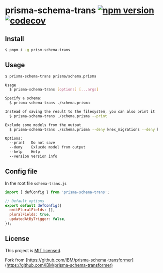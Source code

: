 # prisma-schema-trans [![npm version](https://badge.fury.io/js/prisma-schema-trans.svg)](https://www.npmjs.com/package/prisma-schema-trans) [![codecov](https://codecov.io/gh/botika/prisma-schema-transformer/branch/master/graph/badge.svg?token=5AQGYN30DL)](https://codecov.io/gh/botika/prisma-schema-transformer)

## Install

```bash
$ pnpm i -g prism-schema-trans
```

## Usage

```bash
$ prisma-schema-trans prisma/schema.prisma
```

```bash
Usage
  $ prisma-schema-trans [options] [...args]

Specify a schema:
  $ prisma-schema-trans ./schema.prisma

Instead of saving the result to the filesystem, you can also print it
  $ prisma-schema-trans ./schema.prisma --print

Exclude some models from the output
  $ prisma-schema-trans ./schema.prisma --deny knex_migrations --deny knex_migration_lock

Options:
  --print   Do not save
  --deny    Exlucde model from output
  --help    Help
  --version Version info
```

## Config file

In the root file `schema-trans.js`

```javascript
import { defConfig } from 'prisma-schema-trans';

// Default options
export default defConfig({
  omitPluralFields: [],
  pluralFields: true,
  updatedAtByTrigger: false,
});
```

## License

This project is [MIT licensed](./LICENSE).

Fork from [https://github.com/IBM/prisma-schema-transformer](https://github.com/IBM/prisma-schema-transformer)
